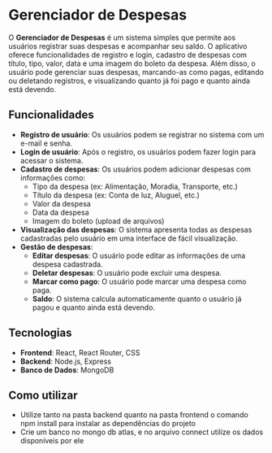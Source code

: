 # Gerenciador de Despesas

O **Gerenciador de Despesas** é um sistema simples que permite aos usuários registrar suas despesas e acompanhar seu saldo. O aplicativo oferece funcionalidades de registro e login, cadastro de despesas com título, tipo, valor, data e uma imagem do boleto da despesa. Além disso, o usuário pode gerenciar suas despesas, marcando-as como pagas, editando ou deletando registros, e visualizando quanto já foi pago e quanto ainda está devendo.

## Funcionalidades

- **Registro de usuário**: Os usuários podem se registrar no sistema com um e-mail e senha.
- **Login de usuário**: Após o registro, os usuários podem fazer login para acessar o sistema.
- **Cadastro de despesas**: Os usuários podem adicionar despesas com informações como:
  - Tipo da despesa (ex: Alimentação, Moradia, Transporte, etc.)
  - Título da despesa (ex: Conta de luz, Aluguel, etc.)
  - Valor da despesa
  - Data da despesa
  - Imagem do boleto (upload de arquivos)
- **Visualização das despesas**: O sistema apresenta todas as despesas cadastradas pelo usuário em uma interface de fácil visualização.
- **Gestão de despesas**:
  - **Editar despesas**: O usuário pode editar as informações de uma despesa cadastrada.
  - **Deletar despesas**: O usuário pode excluir uma despesa.
  - **Marcar como pago**: O usuário pode marcar uma despesa como paga.
  - **Saldo**: O sistema calcula automaticamente quanto o usuário já pagou e quanto ainda está devendo.
  
## Tecnologias

- **Frontend**: React, React Router, CSS
- **Backend**: Node.js, Express
- **Banco de Dados**: MongoDB

## Como utilizar
- Utilize tanto na pasta backend quanto na pasta frontend o comando npm install para instalar as dependências do projeto
- Crie um banco no mongo db atlas, e no arquivo connect utilize os dados disponíveis por ele


